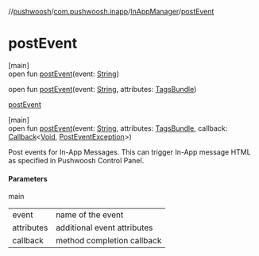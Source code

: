 //[pushwoosh](../../../index.md)/[com.pushwoosh.inapp](../index.md)/[InAppManager](index.md)/[postEvent](post-event.md)

# postEvent

[main]\
open fun [postEvent](post-event.md)(event: [String](https://developer.android.com/reference/kotlin/java/lang/String.html))

open fun [postEvent](post-event.md)(event: [String](https://developer.android.com/reference/kotlin/java/lang/String.html), attributes: [TagsBundle](../../com.pushwoosh.tags/-tags-bundle/index.md))

[postEvent](post-event.md)

[main]\
open fun [postEvent](post-event.md)(event: [String](https://developer.android.com/reference/kotlin/java/lang/String.html), attributes: [TagsBundle](../../com.pushwoosh.tags/-tags-bundle/index.md), callback: [Callback](../../com.pushwoosh.function/-callback/index.md)&lt;[Void](https://developer.android.com/reference/kotlin/java/lang/Void.html), [PostEventException](../../com.pushwoosh.exception/-post-event-exception/index.md)&gt;)

Post events for In-App Messages. This can trigger In-App message HTML as specified in Pushwoosh Control Panel.

#### Parameters

main

| | |
|---|---|
| event | name of the event |
| attributes | additional event attributes |
| callback | method completion callback |
